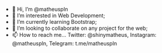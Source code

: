 - 👋 Hi, I’m @matheuspln
- 👀 I’m interested in Web Development;
- 🌱 I’m currently learning Bootstrap;
- 💞️ I’m looking to collaborate on any project for the web;
- 📫 How to reach me... Twitter: @shinymatheus, Instagram: @matheuspln, Telegram: t.me/matheuspln

<!---
matheuspln/matheuspln is a ✨ special ✨ repository because its `README.md` (this file) appears on your GitHub profile.
You can click the Preview link to take a look at your changes.
--->
